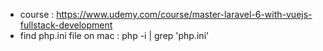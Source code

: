 - course : https://www.udemy.com/course/master-laravel-6-with-vuejs-fullstack-development
- find php.ini file on mac : php -i | grep 'php.ini'